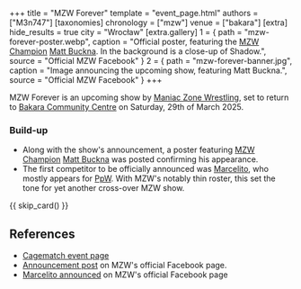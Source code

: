 +++
title = "MZW Forever"
template = "event_page.html"
authors = ["M3n747"]
[taxonomies]
chronology = ["mzw"]
venue = ["bakara"]
[extra]
hide_results = true
city = "Wrocław"
[extra.gallery]
1 = { path = "mzw-forever-poster.webp", caption = "Official poster, featuring the [MZW Champion](@/c/mzw-championship.md) [Matt Buckna](@/w/matt-buckna.md). In the background is a close-up of Shadow.", source = "Official MZW Facebook" }
2 = { path = "mzw-forever-banner.jpg", caption = "Image announcing the upcoming show, featuring Matt Buckna.", source = "Official MZW Facebook" }
+++

MZW Forever is an upcoming show by [Maniac Zone Wrestling](@/o/mzw.md), set to return to [Bakara Community Centre](@/v/bakara.md) on Saturday, 29th of March 2025.

### Build-up
* Along with the show's announcement, a poster featuring [MZW Champion](@/c/mzw-championship.md) [Matt Buckna](@/w/matt-buckna.md) was posted confirming his appearance.
* The first competitor to be officially announced was [Marcelito](@/w/marcelito.md), who mostly appears for [PpW](@/o/ppw.md). With MZW's notably thin roster, this set the tone for yet another cross-over MZW show.

{{ skip_card() }}

## References

* [Cagematch event page](https://www.cagematch.net/?id=1&nr=418717)
* [Announcement post](https://www.facebook.com/photo/?fbid=999843182174072&set=a.548442050647523) on MZW's official Facebook page.
* [Marcelito announced](https://www.facebook.com/ManiacZoneWrestling/posts/pfbid021wAq4Wj4TLBHs2c3efJKQtAVntKBZFic9NRaemuRLbdnjyK2UoVyATZQmHECKczl?__cft__[0]=AZXfVphRcn6bU2T8JoBiYdb2kmBS0GPGpprQDGsNUKGfnUfeQlpOXrRpJJ-EfuqBvraW9Tkmd-NgRJfqFQUBuYW210pQJKACg7NeuGOVmZ3E5Pjb7Csdv9s8-Q9_ML8scr-MD2x2JAyMBQLReAfPxyn2DTVoP9y4HxrRbYzqJGN05shLmarVBdaycGLyYoXqx0o&__tn__=%2CO%2CP-R) on MZW's official Facebook page
